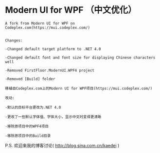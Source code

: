 Modern UI for WPF （中文优化）
==============
```
A fork from Modern UI for WPF on Codeplex.com(https://mui.codeplex.com/)


Changes:

-Changed default target platform to .NET 4.0

-Changed default font and font size for displaying Chinese characters well

-Removed FirstFloor.ModernUI.WPF4 project

-Removed [Build] folder
```

```
移植自Codeplex.com上的Modern UI for WPF项目(https://mui.codeplex.com/)

改动:

-默认的目标平台更改为.NET 4.0

-更改了一些默认字体值、字体大小，显示中文时变得更清晰

-移除原项目中的WPF4项目

-移除原项目中的Build目录
```

P.S.
欢迎来我的博客讨论( http://blog.sina.com.cn/kaedei )
